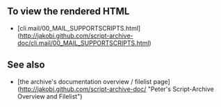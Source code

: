 To view the rendered HTML
-------------------------

* [cli.mail/00_MAIL_SUPPORTSCRIPTS.html]
  (http://jakobi.github.com/script-archive-doc/cli.mail/00_MAIL_SUPPORTSCRIPTS.html)


See also
--------

* [the archive's documentation overview / filelist page]
  (http://jakobi.github.com/script-archive-doc/
  "Peter's Script-Archive Overview and Filelist")


